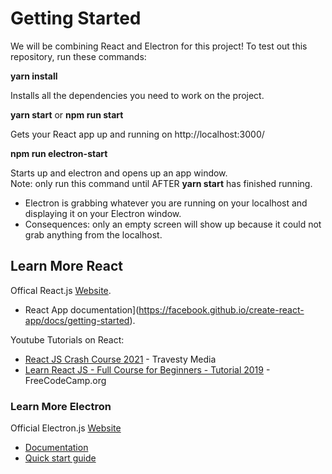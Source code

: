 # Getting Started 

We will be combining React and Electron for this project! To test out this repository, run these commands:

**yarn install**

Installs all the dependencies you need to work on the project.



**yarn start** or **npm run start**

Gets your React app up and running on  http://localhost:3000/ 



**npm run electron-start**

Starts up and electron and opens up an app window.\
Note: only run this command until AFTER **yarn start** has finished running.
  - Electron is grabbing whatever you are running on your localhost and displaying it on your Electron window.
  - Consequences: only an empty screen will show up because it could not grab anything from the localhost.


## Learn More React

Offical React.js [Website](https://reactjs.org/).
  -  React App documentation](https://facebook.github.io/create-react-app/docs/getting-started).

Youtube Tutorials on React:
  - [React JS Crash Course 2021](https://www.youtube.com/watch?v=w7ejDZ8SWv8&ab_channel=TraversyMedia) - Travesty Media
  - [Learn React JS - Full Course for Beginners - Tutorial 2019](https://www.youtube.com/watch?v=DLX62G4lc44) - FreeCodeCamp.org



### Learn More Electron

Official Electron.js [Website](https://www.electronjs.org/)
  - [Documentation](https://www.electronjs.org/docs)
  - [Quick start guide](https://www.electronjs.org/docs/tutorial/quick-start)
 
 


